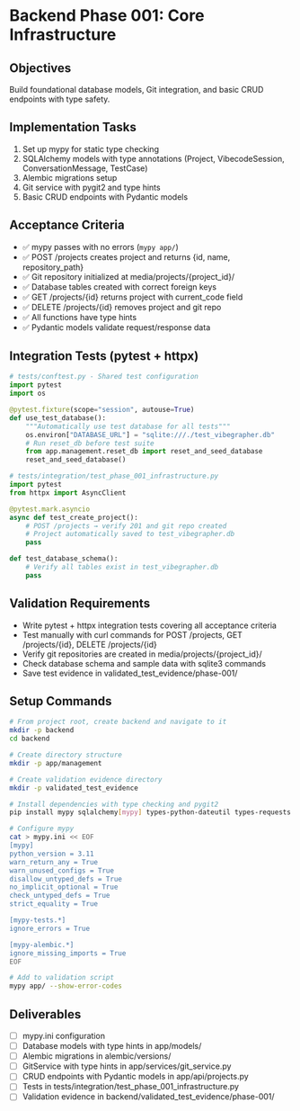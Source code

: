 # Backend Phase 001: Core Infrastructure

## Objectives
Build foundational database models, Git integration, and basic CRUD endpoints with type safety.

## Implementation Tasks
1. Set up mypy for static type checking
2. SQLAlchemy models with type annotations (Project, VibecodeSession, ConversationMessage, TestCase)
3. Alembic migrations setup
4. Git service with pygit2 and type hints
5. Basic CRUD endpoints with Pydantic models

## Acceptance Criteria
- ✅ mypy passes with no errors (`mypy app/`)
- ✅ POST /projects creates project and returns {id, name, repository_path}
- ✅ Git repository initialized at media/projects/{project_id}/
- ✅ Database tables created with correct foreign keys
- ✅ GET /projects/{id} returns project with current_code field
- ✅ DELETE /projects/{id} removes project and git repo
- ✅ All functions have type hints
- ✅ Pydantic models validate request/response data

## Integration Tests (pytest + httpx)
```python
# tests/conftest.py - Shared test configuration
import pytest
import os

@pytest.fixture(scope="session", autouse=True)
def use_test_database():
    """Automatically use test database for all tests"""
    os.environ["DATABASE_URL"] = "sqlite:///./test_vibegrapher.db"
    # Run reset_db before test suite
    from app.management.reset_db import reset_and_seed_database
    reset_and_seed_database()

# tests/integration/test_phase_001_infrastructure.py
import pytest
from httpx import AsyncClient

@pytest.mark.asyncio
async def test_create_project():
    # POST /projects → verify 201 and git repo created
    # Project automatically saved to test_vibegrapher.db
    pass

def test_database_schema():
    # Verify all tables exist in test_vibegrapher.db
    pass
```

## Validation Requirements
- Write pytest + httpx integration tests covering all acceptance criteria
- Test manually with curl commands for POST /projects, GET /projects/{id}, DELETE /projects/{id}
- Verify git repositories are created in media/projects/{project_id}/
- Check database schema and sample data with sqlite3 commands
- Save test evidence in validated_test_evidence/phase-001/

## Setup Commands
```bash
# From project root, create backend and navigate to it
mkdir -p backend
cd backend

# Create directory structure
mkdir -p app/management

# Create validation evidence directory  
mkdir -p validated_test_evidence

# Install dependencies with type checking and pygit2
pip install mypy sqlalchemy[mypy] types-python-dateutil types-requests pygit2

# Configure mypy
cat > mypy.ini << EOF
[mypy]
python_version = 3.11
warn_return_any = True
warn_unused_configs = True
disallow_untyped_defs = True
no_implicit_optional = True
check_untyped_defs = True
strict_equality = True

[mypy-tests.*]
ignore_errors = True

[mypy-alembic.*]
ignore_missing_imports = True
EOF

# Add to validation script
mypy app/ --show-error-codes
```

## Deliverables
- [ ] mypy.ini configuration
- [ ] Database models with type hints in app/models/
- [ ] Alembic migrations in alembic/versions/
- [ ] GitService with type hints in app/services/git_service.py
- [ ] CRUD endpoints with Pydantic models in app/api/projects.py
- [ ] Tests in tests/integration/test_phase_001_infrastructure.py
- [ ] Validation evidence in backend/validated_test_evidence/phase-001/